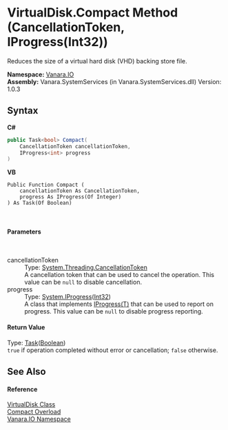 # VirtualDisk.Compact Method (CancellationToken, IProgress(Int32))
 

Reduces the size of a virtual hard disk (VHD) backing store file.

**Namespace:**&nbsp;<a href="d3362b0a-0ff5-4e50-dbee-d2c8d2fbae9f">Vanara.IO</a><br />**Assembly:**&nbsp;Vanara.SystemServices (in Vanara.SystemServices.dll) Version: 1.0.3

## Syntax

**C#**<br />
``` C#
public Task<bool> Compact(
	CancellationToken cancellationToken,
	IProgress<int> progress
)
```

**VB**<br />
``` VB
Public Function Compact ( 
	cancellationToken As CancellationToken,
	progress As IProgress(Of Integer)
) As Task(Of Boolean)
```

<br />

#### Parameters
&nbsp;<dl><dt>cancellationToken</dt><dd>Type: <a href="http://msdn2.microsoft.com/en-us/library/dd384802" target="_blank">System.Threading.CancellationToken</a><br />A cancellation token that can be used to cancel the operation. This value can be `null` to disable cancellation.</dd><dt>progress</dt><dd>Type: <a href="http://msdn2.microsoft.com/en-us/library/hh138298" target="_blank">System.IProgress</a>(<a href="http://msdn2.microsoft.com/en-us/library/td2s409d" target="_blank">Int32</a>)<br />A class that implements <a href="http://msdn2.microsoft.com/en-us/library/hh138298" target="_blank">IProgress(T)</a> that can be used to report on progress. This value can be `null` to disable progress reporting.</dd></dl>

#### Return Value
Type: <a href="http://msdn2.microsoft.com/en-us/library/dd321424" target="_blank">Task</a>(<a href="http://msdn2.microsoft.com/en-us/library/a28wyd50" target="_blank">Boolean</a>)<br />`true` if operation completed without error or cancellation; `false` otherwise.

## See Also


#### Reference
<a href="14596a99-aae8-0fef-6be2-950bbcd08026">VirtualDisk Class</a><br /><a href="139358cf-d054-1af6-f814-2c8aedac0c5b">Compact Overload</a><br /><a href="d3362b0a-0ff5-4e50-dbee-d2c8d2fbae9f">Vanara.IO Namespace</a><br />